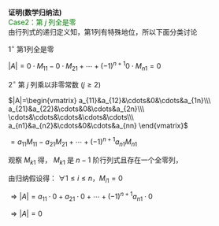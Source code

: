 **证明(数学归纳法)**    
<font color=green>Case2：第 $j$ 列全是零</font>    
由行列式的递归定义知，第1列有特殊地位，所以下面分类讨论    
    
 $1^\circ$  第1列全是零    
    
 $|A|=0\cdot M_{11}-0\cdot M_{21}+\cdots+(-1)^{n+1}0\cdot M_{n1}=0$     
    
 $2^\circ$  第 $j$ 列乘以非零常数 $(j\geq2)$     
    
 $|A|=\begin{vmatrix}    
a_{11}&a_{12}&\cdots&0&\cdots&a_{1n}\\\     
a_{21}&a_{22}&\cdots&0&\cdots&a_{2n}\\\     
\cdots&\cdots&\cdots&\cdots&\cdots\\\     
a_{n1}&a_{n2}&\cdots&0&\cdots&a_{nn}    
\end{vmatrix}$     
    
 $=a_{11}M_{11}-a_{21}M_{21}+\cdots+(-1)^{n+1}a_{n1}M_{n1}$     
    
    
    
观察 $M_{k1}$ 得， $M_{k1}$ 是 $n-1$ 阶行列式且存在一个全零列，    
    
由归纳假设得： $\forall 1\leq i\leq n，M_{i1}=0$     
    
 $\Rightarrow|A|=a_{11}\cdot0+a_{21}\cdot0+\cdots+(-1)^{n+1}a_{n1}\cdot0$     
    
 $\Rightarrow|A|=0$     
    
    
    
